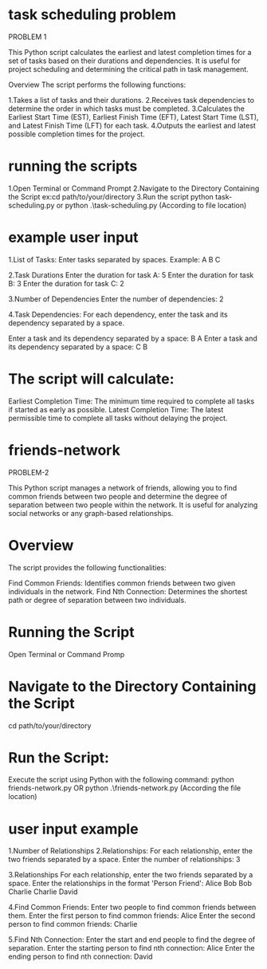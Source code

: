 # task scheduling problem 
PROBLEM 1

This Python script calculates the earliest and latest completion times for a set of tasks based on their durations and dependencies. It is useful for project scheduling and determining the critical path in task management.

Overview
The script performs the following functions:

1.Takes a list of tasks and their durations.
2.Receives task dependencies to determine the order in which tasks must be completed.
3.Calculates the Earliest Start Time (EST), Earliest Finish Time (EFT), Latest Start Time (LST), and Latest Finish Time (LFT) for each task.
4.Outputs the earliest and latest possible completion times for the project.


# running the scripts 
1.Open Terminal or Command Prompt
2.Navigate to the Directory Containing the Script
ex:cd path/to/your/directory
3.Run the script
python task-scheduling.py
or
python .\task-scheduling.py (According to file location)

# example user input 
1.List of Tasks: Enter tasks separated by spaces. Example: A B C

2.Task Durations
Enter the duration for task A: 5
Enter the duration for task B: 3
Enter the duration for task C: 2

3.Number of Dependencies
Enter the number of dependencies: 2

4.Task Dependencies: For each dependency, enter the task and its dependency separated by a space. 

Enter a task and its dependency separated by a space: B A
Enter a task and its dependency separated by a space: C B

# The script will calculate:

Earliest Completion Time: The minimum time required to complete all tasks if started as early as possible.
Latest Completion Time: The latest permissible time to complete all tasks without delaying the project.



# friends-network

PROBLEM-2


This Python script manages a network of friends, allowing you to find common friends between two people and determine the degree of separation between two people within the network. It is useful for analyzing social networks or any graph-based relationships.

# Overview
The script provides the following functionalities:

Find Common Friends: Identifies common friends between two given individuals in the network.
Find Nth Connection: Determines the shortest path or degree of separation between two individuals.

# Running the Script
Open Terminal or Command Promp

# Navigate to the Directory Containing the Script
cd path/to/your/directory

# Run the Script:
Execute the script using Python with the following command:
python friends-network.py
OR
python .\friends-network.py (According the file location)

# user input example 
1.Number of Relationships
2.Relationships: For each relationship, enter the two friends separated by a space.
Enter the number of relationships: 3


3.Relationships For each relationship, enter the two friends separated by a space. 
Enter the relationships in the format 'Person Friend':
Alice Bob
Bob Charlie
Charlie David

4.Find Common Friends: Enter two people to find common friends between them.
Enter the first person to find common friends: Alice
Enter the second person to find common friends: Charlie

5.Find Nth Connection: Enter the start and end people to find the degree of separation. 
Enter the starting person to find nth connection: Alice
Enter the ending person to find nth connection: David









